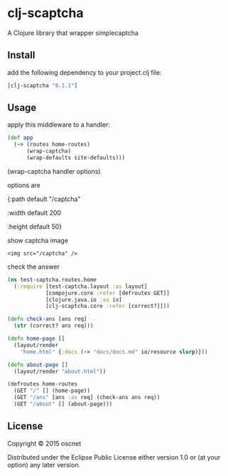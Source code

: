 # clj-scaptcha

A Clojure library that wrapper simplecaptcha

## Install

add the following dependency to your project.clj file:

```clojure
[clj-scaptcha "0.1.1"]

```

## Usage

apply this middleware to a handler:

```clojure
(def app
  (-> (routes home-routes)
      (wrap-captcha)
      (wrap-defaults site-defaults)))

```

(wrap-captcha handler options)

options are

{:path default "/captcha"

:width default 200

:height default 50}


show captcha image

```
<img src="/captcha" />
```

check the answer

```clojure
(ns test-captcha.routes.home
  (:require [test-captcha.layout :as layout]
            [compojure.core :refer [defroutes GET]]
            [clojure.java.io :as io]
            [clj-scaptcha.core :refer [correct?]]))

(defn check-ans [ans req]
  (str (correct? ans req)))

(defn home-page []
  (layout/render
    "home.html" {:docs (-> "docs/docs.md" io/resource slurp)}))

(defn about-page []
  (layout/render "about.html"))

(defroutes home-routes
  (GET "/" [] (home-page))
  (GET "/ans" [ans :as req] (check-ans ans req))
  (GET "/about" [] (about-page)))
```


## License

Copyright © 2015 oscnet

Distributed under the Eclipse Public License either version 1.0 or (at
your option) any later version.
